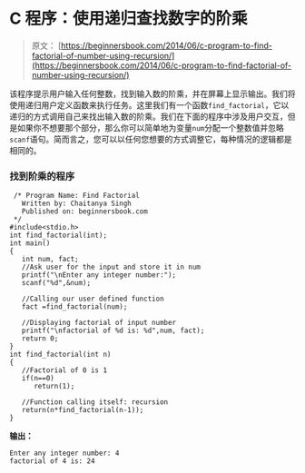 # C 程序：使用递归查找数字的阶乘

> 原文： [https://beginnersbook.com/2014/06/c-program-to-find-factorial-of-number-using-recursion/](https://beginnersbook.com/2014/06/c-program-to-find-factorial-of-number-using-recursion/)

该程序提示用户输入任何整数，找到输入数的阶乘，并在屏幕上显示输出。我们将使用递归用户定义函数来执行任务。这里我们有一个函数`find_factorial`，它以递归的方式调用自己来找出输入数的阶乘。我们在下面的程序中涉及用户交互，但是如果你不想要那个部分，那么你可以简单地为变量`num`分配一个整数值并忽略`scanf`语句。简而言之，您可以以任何您想要的方式调整它，每种情况的逻辑都是相同的。

### 找到阶乘的程序

```
 /* Program Name: Find Factorial
   Written by: Chaitanya Singh
   Published on: beginnersbook.com
 */
#include<stdio.h>
int find_factorial(int);
int main()
{
   int num, fact;
   //Ask user for the input and store it in num
   printf("\nEnter any integer number:");
   scanf("%d",&num);

   //Calling our user defined function
   fact =find_factorial(num);

   //Displaying factorial of input number
   printf("\nfactorial of %d is: %d",num, fact);
   return 0;
}
int find_factorial(int n)
{
   //Factorial of 0 is 1 
   if(n==0)
      return(1);

   //Function calling itself: recursion
   return(n*find_factorial(n-1));
}
```

**输出：**

```
Enter any integer number: 4
factorial of 4 is: 24
```